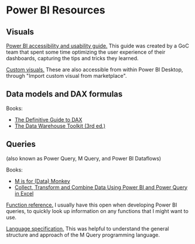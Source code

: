 # Power BI Resources

## Visuals

[Power BI accessibility and usability guide.](https://gcconnex.gc.ca/file/view/46858653/powerbi-accessibility-and-usability-guide?language=en) This guide was created by a GoC team that spent some time optimizing the user experience of their dashboards, capturing the tips and tricks they learned.

[Custom visuals.](https://appsource.microsoft.com/en-us/marketplace/apps?product=power-bi-visuals) These are also accessible from within Power BI Desktop, through "Import custom visual from marketplace".

## Data models and DAX formulas

Books:

- [The Definitive Guide to DAX](https://books.google.ca/books?id=sJm9CgAAQBAJ)
- [The Data Warehouse Toolkit (3rd ed.)](https://books.google.ca/books?id=4rFXzk8wAB8C)

## Queries

(also known as Power Query, M Query, and Power BI Dataflows)

Books:

- [M is for (Data) Monkey](https://books.google.ca/books?id=W4niCgAAQBAJ)
- [Collect, Transform and Combine Data Using Power BI and Power Query in Excel](https://books.google.ca/books?id=gzmDswEACAAJ)

[Function reference.](https://docs.microsoft.com/en-us/powerquery-m/power-query-m-function-reference) I usually have this open when developing Power BI queries, to quickly look up information on any functions that I might want to use.

[Language specification.](https://docs.microsoft.com/en-us/powerquery-m/power-query-m-language-specification) This was helpful to understand the general structure and approach of the M Query programming language.